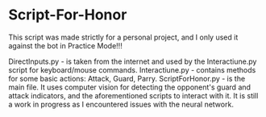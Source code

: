 # Script-For-Honor
This script was made strictly for a personal project, and I only used it against the bot in Practice Mode!!!

DirectInputs.py - is taken from the internet and used by the Interactiune.py script for keyboard/mouse commands. 
Interactiune.py - contains methods for some basic actions: Attack, Guard, Parry. 
ScriptForHonor.py - is the main file. It uses computer vision for detecting the opponent's guard and attack indicators, and the aforementioned scripts to interact with it. It is still a work in progress as I encountered issues with the neural network.
